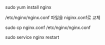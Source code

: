 sudo yum install nginx

/etc/nginx/nginx.conf 파일을 niginx.conf로 교체

sudo cp nginx.conf /etc/nginx/nginx.conf

sudo service nginx restart
